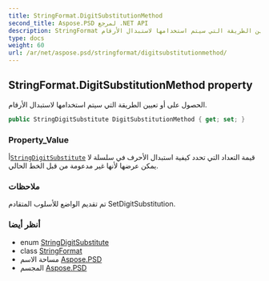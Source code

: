 ```yaml
---
title: StringFormat.DigitSubstitutionMethod
second_title: Aspose.PSD لمرجع .NET API
description: StringFormat ملكية. الحصول على أو تعيين الطريقة التي سيتم استخدامها لاستبدال الأرقام.
type: docs
weight: 60
url: /ar/net/aspose.psd/stringformat/digitsubstitutionmethod/
---
```

## StringFormat.DigitSubstitutionMethod property

الحصول على أو تعيين الطريقة التي سيتم استخدامها لاستبدال الأرقام.

```csharp
public StringDigitSubstitute DigitSubstitutionMethod { get; set; }
```

### Property_Value

أ[`StringDigitSubstitute`](../../stringdigitsubstitute/) قيمة التعداد التي تحدد كيفية استبدال الأحرف في سلسلة لا يمكن عرضها لأنها غير مدعومة من قبل الخط الحالي.

### ملاحظات

تم تقديم الواضع للأسلوب المتقادم SetDigitSubstitution.

### أنظر أيضا

* enum [StringDigitSubstitute](../../stringdigitsubstitute/)
* class [StringFormat](../)
* مساحة الاسم [Aspose.PSD](../../stringformat/)
* المجسم [Aspose.PSD](../../../)


